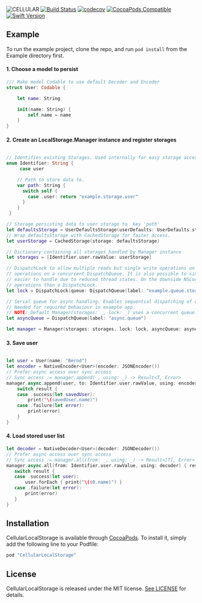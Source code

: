 ![CELLULAR](https://www.cellular.de/cellular-logo.png)
[![Build Status](https://travis-ci.com/cellular/localstorage-swift.svg?branch=master)](https://travis-ci.com/cellular/localstorage-swift)
[![codecov](https://codecov.io/gh/cellular/localstorage-swift/branch/master/graph/badge.svg)](https://codecov.io/gh/cellular/localstorage-swift)
[![CocoaPods Compatible](https://img.shields.io/cocoapods/v/CellularLocalStorage.svg)](https://cocoapods.org/pods/CellularLocalStorage)
[![Swift Version](https://img.shields.io/badge/swift-4.2-orange.svg)](https://swift.org)

## Example

To run the example project, clone the repo, and run `pod install` from the Example directory first.

#### 1. Choose a model to persist

``` swift
/// Make model Codable to use default Decoder and Encoder
struct User: Codable {

    let name: String

    init(name: String) {
        self.name = name
    }
}

```
#### 2. Create an LocalStorage.Manager instance and register storages

```swift

// Identifies existing Storages. Used internally for easy storage access through LocalStorage.Manager.
enum Identifier: String {
     case user

    // Path to store data to.
    var path: String {
      switch self {
        case .user: return "example.storage.user"
      }
    }
 }

// Storage persisting data to user storage to  key 'path'
let defaultsStorage = UserDefaultsStorage(userDefaults: UserDefaults.standard, path: Identifier.user.path)
// Wrap defaultsStorage with CachedStorage for faster access.
let userStorage = CachedStorage(storage: defaultsStorage)

// Dictionary containing all storages handled by Manager instance
let storages = [Identifier.user.rawValue: userStorage]

// DispatchLock to allow multiple reads but single write operations on storages. It will perform all
// operations on a concurrent DispatchQueue. It is also possible to simply use a NSLock, which may be
// easier to handle due to reduced thread states. On the downside NSLock has a lower performance on read
// operations than a DispatchLock.
let lock = DispatchLock(queue: DispatchQueue(label: "example.queue.storage", attributes: .concurrent))

// Serial queue for async handling. Enables sequential dispatching of completion blocks.
// Needed for required behaviour in example app.
// NOTE: Default Manager(storages: _, lock: _) uses a concurrent queue.
let asyncQueue = DispatchQueue(label: "async.queue")

let manager = Manager(storages: storages, lock: lock, asyncQueue: asyncQueue)
```

#### 3. Save user

```swift

let user = User(name: "Bernd")
let encoder = NativeEncoder<User>(encoder: JSONEncoder())
// Prefer async access over sync access
// Sync access := manager.append(_, using: _) -> Result<T, Error>
manager.async.append(user, to: Identifier.user.rawValue, using: encoder) { result in
    switch result {
    case .success(let savedUser):
        print("\(savedUser.name)")
    case .failure(let error):
        print(error)
    }
}
```

#### 4. Load stored user list
```swift
let decoder = NativeDecoder<User>(decoder: JSONDecoder())
// Prefer async access over sync access
// Sync access := manager.all(from: _, using: _) -> Result<[T], Error>
manager.async.all(from: Identifier.user.rawValue, using: decoder) { result in
   switch result {
   case .success(let user):
       user.forEach { print("\($0.name)") }
   case .failure(let error):
       print(error)
   }
}
```


## Installation

CellularLocalStorage is available through [CocoaPods](http://cocoapods.org). To install
it, simply add the following line to your Podfile:

```ruby
pod "CellularLocalStorage"
```

## License

CellularLocalStorage is released under the MIT license. [See LICENSE](https://github.com/cellular/localstorage-swift/blob/master/LICENSE) for details.
